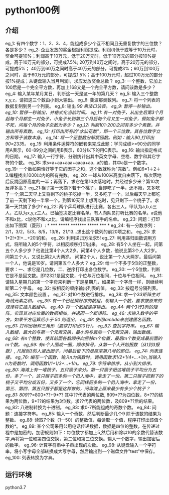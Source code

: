 # python100例
## 介绍
eg_1: 有四个数字：1、2、3、4，能组成多少个互不相同且无重复数字的三位数？各是多少？
eg_2: 企业发放的奖金根据利润提成。利润(I)低于或等于10万元时，奖金可提10%；利润高于10万元，低于20万元时，低于10万元的部分按10%提成，高于10万元的部分，可提成7.5%; 20万到40万之间时，高于20万元的部分，可提成5%；
      40万到60万之间时高于40万元的部分，可提成3%；60万到100万之间时，高于60万元的部分，可提成1.5%；高于100万元时，超过100万元的部分按1%提成；从键盘输入当月利润I，求应发放奖金总数？
eg_3: 一个整数，它加上100后是一个完全平方数，再加上168又是一个完全平方数，请问该数是多少？
eg_4: 输入某年某月某日，判断这一天是这一年的第几天？
eg_5: 输入三个整数x,y,z，请把这三个数由小到大输出。
eg_6: 斐波那契数列。
eg_7: 将一个列表的数据复制到另一个列表。
eg_8: 输出 9*9 乘法口诀表。
eg_9: 暂停一秒输出。
eg_10: 暂停一秒输出，并格式化当前时间。
eg_11: 有一对兔子，从出生后第3个月起每个月都生一对兔子，小兔子长到第三个月后每个月又生一对兔子，假如兔子都不死，问每个月的兔子总数为多少？
eg_12: 判断101-200之间有多少个素数，并输出所有素数。
eg_13: 打印出所有的"水仙花数"，即一个三位数，其各位数字立方和等于该数本身。
eg_14: 将一个正整数分解质因数。例如：输入90,打印出90=2*3*3*5。
eg_15: 利用条件运算符的嵌套来完成此题：学习成绩>=90分的同学用A表示，60-89分之间的用B表示，60分以下的用C表示。
eg_16: 输出指定格式的日期。
eg_17: 输入一行字符，分别统计出其中英文字母、空格、数字和其它字符的个数。
eg_18: 求s=a+aa+aaa+aaaa+aa...a的值，其中a是一个数字。
eg_19: 一个数如果恰好等于它的因子之和，这个数就称为"完数"。例如6=1＋2＋3.编程找出1000以内的所有完数。
eg_20: 一球从100米高度自由落下，每次落地后反跳回原高度的一半；再落下，求它在第10次落地时，共经过多少米？第10次反弹多高？
eg_21:猴子第一天摘下若干个桃子，当即吃了一半，还不瘾，又多吃了一个;第二天早上又将剩下的桃子吃掉一半，又多吃了一个。以后每天早上都吃了前一天剩下的一半零一个。到第10天早上想再吃时，见只剩下一个桃子了。求第一天共摘了多少?
eg_22: 两个乒乓球队进行比赛，各出三人。甲队为a,b,c三人，乙队为x,y,z三人。已抽签决定比赛名单。有人向队员打听比赛的名单。a说他不和x比，c说他不和x,z比，请编程序找出三队赛手的名单。
eg_23: 问题：打印出如下图案（菱形）:
        *
       ***
      *****
    *******
      *****
       ***
        *
eg_24: 有一分数序列：2/1，3/2，5/3，8/5，13/8，21/13...求出这个数列的前20项之和。
eg_25: 求1+2!+3!+...+20!的和。
eg_26: 利用递归方法求5!
eg_27: 利用递归函数调用方式，将所输入的5个字符，以相反顺序打印出来。
eg_28: 有5个人坐在一起，问第五个人多少岁？他说比第4个人大2岁。问第4个人岁数，他说比第3个人大2岁。问第三个人，又说比第2人大两岁。
           问第2个人，说比第一个人大两岁。最后问第一个人，他说是10岁。请问第五个人多大？
eg_29: 给一个不多于5位的正整数，要求：一、求它是几位数，二、逆序打印出各位数字。
eg_30: 一个5位数，判断它是不是回文数。即12321是回文数，个位与万位相同，十位与千位相同。
eg_31: 请输入星期几的第一个字母来判断一下是星期几，如果第一个字母一样，则继续判断第二个字母。
eg_32: 按相反的顺序输出列表的值。
eg_33: 按逗号分隔列表。
eg_35: 文本颜色设置 。
eg_37: 对10个数进行排序。
eg_38: 求一个3*3矩阵主对角线元素之和。
eg_39: 有一个已经排好序的数组。现输入一个数，要求按原来的规律将它插入数组中。
eg_40: 将一个数组逆序输出。
eg_44: 两个3行3列的矩阵，实现其对应位置的数据相加，并返回一个新矩阵。
eg_46: 求输入数字的平方，如果平方运算后小于 50 则退出。
eg_49: 使用lambda来创建匿名函数。
eg_61: 打印出杨辉三角形（要求打印出10行）。
eg_62: 查找字符串。
eg_67: 输入数组，最大的与第一个元素交换，最小的与最后一个元素交换，输出数组。
eg_68: 有n个整数，使其前面各数顺序向后移m个位置，最后m个数变成最前面的m个数。
eg_69: 有n个人围成一圈，顺序排号。从第一个人开始报数（从1到3报数）, 凡报到3的人退出圈子，问最后留下的是原来第几号的那位。
eg_74: 列表连接。
eg_76: 编写一个函数，输入n为偶数时，调用函数求1/2+1/4+...+1/n,当输入n为奇数时，调用函数1/1+1/3+...+1/n。
eg_79: 字符串排序，从小到大排序。
eg_80: 海滩上有一堆桃子，五只猴子来分。第一只猴子把这堆桃子平均分为五份，多了一个，这只猴子把多的一个扔入海中，拿走了一份。第二只猴子把剩下的桃子又平均分成五份，又多了一个，它同样把多的一个扔入海中，拿走了一份， 第三、第四、第五只猴子都是这样做的，问海滩上原来最少有多少个桃子？
eg_81: 809*??=800*??+9*?? 其中??代表的两位数, 809*??为四位数，8*??的结果为两位数，9*??的结果为3位数。求??代表的两位数，及809*??后的结果。
eg_82: 八进制转换为十进制。
eg_83: 求0-7所能组成的奇数个数。
eg_84: 问题：连接字符串。
eg_85: 输入一个奇数，然后判断最少几个9 除于该数的结果为整数。
eg_88: 读取7个数（1—50）的整数值，每读取一个值，程序打印出该值个数的*。
eg_89: 某个公司采用公用电话传递数据，数据是四位的整数，在传递过程中是加密的。加密规则如下：每位数字都加上5,然后用和除以10的余数代替该数字,再将第一位和第四位交换，第二位和第三位交换。输入一个数字，输出加密后的数字。
eg_96: 计算字符串中子串出现的次数。
eg_98: 从键盘输入一个字符串，将小写字母全部转换成大写字母，然后输出到一个磁盘文件"test"中保存。
eg_100: 列表转换为字典。
## 运行环境
python3.7
